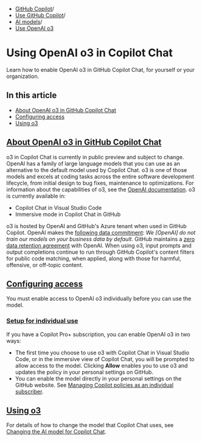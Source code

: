   * [GitHub Copilot](https://docs.github.com/en/copilot "GitHub Copilot")/
  * [Use GitHub Copilot](https://docs.github.com/en/copilot/using-github-copilot "Use GitHub Copilot")/
  * [AI models](https://docs.github.com/en/copilot/using-github-copilot/ai-models "AI models")/
  * [Use OpenAI o3](https://docs.github.com/en/copilot/using-github-copilot/ai-models/using-openai-o3-in-github-copilot "Use OpenAI o3")


# Using OpenAI o3 in Copilot Chat
Learn how to enable OpenAI o3 in GitHub Copilot Chat, for yourself or your organization.
## In this article
  * [About OpenAI o3 in GitHub Copilot Chat](https://docs.github.com/en/copilot/using-github-copilot/ai-models/using-openai-o3-in-github-copilot#about-openai-o3-in-github-copilot-chat)
  * [Configuring access](https://docs.github.com/en/copilot/using-github-copilot/ai-models/using-openai-o3-in-github-copilot#configuring-access)
  * [Using o3](https://docs.github.com/en/copilot/using-github-copilot/ai-models/using-openai-o3-in-github-copilot#using-o3)


## [About OpenAI o3 in GitHub Copilot Chat](https://docs.github.com/en/copilot/using-github-copilot/ai-models/using-openai-o3-in-github-copilot#about-openai-o3-in-github-copilot-chat)
o3 in Copilot Chat is currently in public preview and subject to change.
OpenAI has a family of large language models that you can use as an alternative to the default model used by Copilot Chat. o3 is one of those models and excels at coding tasks across the entire software development lifecycle, from initial design to bug fixes, maintenance to optimizations. For information about the capabilities of o3, see the [OpenAI documentation](https://platform.openai.com/docs/models).
o3 is currently available in:
  * Copilot Chat in Visual Studio Code
  * Immersive mode in Copilot Chat in GitHub


o3 is hosted by OpenAI and GitHub's Azure tenant when used in GitHub Copilot. OpenAI makes the [following data commitment](https://openai.com/enterprise-privacy/): _We [OpenAI] do not train our models on your business data by default_. GitHub maintains a [zero data retention agreement](https://platform.openai.com/docs/guides/your-data) with OpenAI.
When using o3, input prompts and output completions continue to run through GitHub Copilot's content filters for public code matching, when applied, along with those for harmful, offensive, or off-topic content.
## [Configuring access](https://docs.github.com/en/copilot/using-github-copilot/ai-models/using-openai-o3-in-github-copilot#configuring-access)
You must enable access to OpenAI o3 individually before you can use the model.
### [Setup for individual use](https://docs.github.com/en/copilot/using-github-copilot/ai-models/using-openai-o3-in-github-copilot#setup-for-individual-use)
If you have a Copilot Pro+ subscription, you can enable OpenAI o3 in two ways:
  * The first time you choose to use o3 with Copilot Chat in Visual Studio Code, or in the immersive view of Copilot Chat, you will be prompted to allow access to the model.
Clicking **Allow** enables you to use o3 and updates the policy in your personal settings on GitHub.
  * You can enable the model directly in your personal settings on the GitHub website. See [Managing Copilot policies as an individual subscriber](https://docs.github.com/en/copilot/managing-copilot/managing-copilot-as-an-individual-subscriber/managing-copilot-policies-as-an-individual-subscriber#enabling-or-disabling-alternative-ai-models).


## [Using o3](https://docs.github.com/en/copilot/using-github-copilot/ai-models/using-openai-o3-in-github-copilot#using-o3)
For details of how to change the model that Copilot Chat uses, see [Changing the AI model for Copilot Chat](https://docs.github.com/en/copilot/using-github-copilot/ai-models/changing-the-ai-model-for-copilot-chat).
